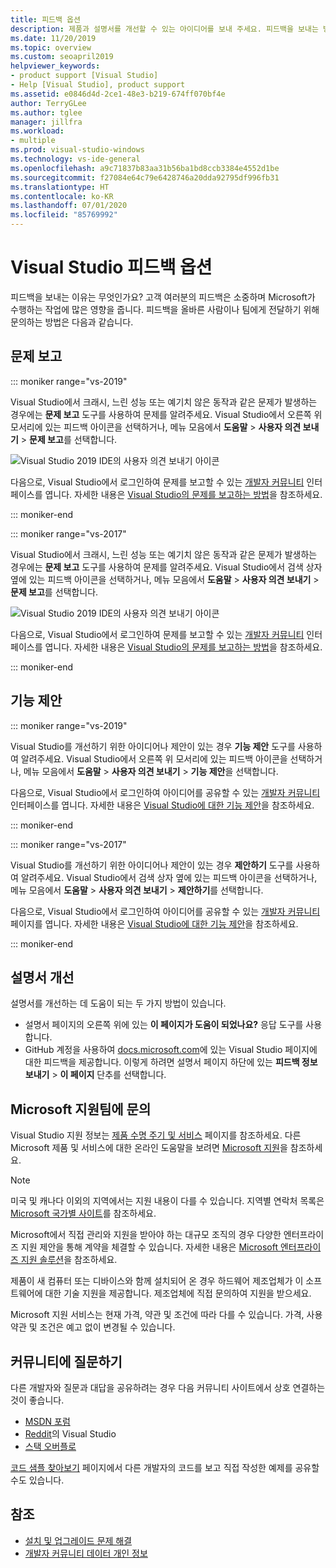 ```yaml
---
title: 피드백 옵션
description: 제품과 설명서를 개선할 수 있는 아이디어를 보내 주세요. 피드백을 보내는 방법은 다음과 같습니다.
ms.date: 11/20/2019
ms.topic: overview
ms.custom: seoapril2019
helpviewer_keywords:
- product support [Visual Studio]
- Help [Visual Studio], product support
ms.assetid: e0846d4d-2ce1-48e3-b219-674ff070bf4e
author: TerryGLee
ms.author: tglee
manager: jillfra
ms.workload:
- multiple
ms.prod: visual-studio-windows
ms.technology: vs-ide-general
ms.openlocfilehash: a9c71837b83aa31b56ba1bd8ccb3384e4552d1be
ms.sourcegitcommit: f27084e64c79e6428746a20dda92795df996fb31
ms.translationtype: HT
ms.contentlocale: ko-KR
ms.lasthandoff: 07/01/2020
ms.locfileid: "85769992"
---
```

# <a name="visual-studio-feedback-options"></a>Visual Studio 피드백 옵션

피드백을 보내는 이유는 무엇인가요? 고객 여러분의 피드백은 소중하며 Microsoft가 수행하는 작업에 많은 영향을 줍니다. 피드백을 올바른 사람이나 팀에게 전달하기 위해 문의하는 방법은 다음과 같습니다.

## <a name="report-a-problem"></a>문제 보고

::: moniker range="vs-2019"

Visual Studio에서 크래시, 느린 성능 또는 예기치 않은 동작과 같은 문제가 발생하는 경우에는 **문제 보고** 도구를 사용하여 문제를 알려주세요. Visual Studio에서 오른쪽 위 모서리에 있는 피드백 아이콘을 선택하거나, 메뉴 모음에서 **도움말** > **사용자 의견 보내기** > **문제 보고**를 선택합니다.

![Visual Studio 2019 IDE의 사용자 의견 보내기 아이콘](./media/vs-2019/send-feedback-icon.png)

다음으로, Visual Studio에서 로그인하여 문제를 보고할 수 있는 [개발자 커뮤니티](https://developercommunity.visualstudio.com) 인터페이스를 엽니다. 자세한 내용은 [Visual Studio의 문제를 보고하는 방법](how-to-report-a-problem-with-visual-studio.md)을 참조하세요.

::: moniker-end

::: moniker range="vs-2017"

Visual Studio에서 크래시, 느린 성능 또는 예기치 않은 동작과 같은 문제가 발생하는 경우에는 **문제 보고** 도구를 사용하여 문제를 알려주세요. Visual Studio에서 검색 상자 옆에 있는 피드백 아이콘을 선택하거나, 메뉴 모음에서 **도움말** > **사용자 의견 보내기** > **문제 보고**를 선택합니다.

![Visual Studio 2019 IDE의 사용자 의견 보내기 아이콘](./media/send-feedback-icon.png)

다음으로, Visual Studio에서 로그인하여 문제를 보고할 수 있는 [개발자 커뮤니티](https://developercommunity.visualstudio.com) 인터페이스를 엽니다. 자세한 내용은 [Visual Studio의 문제를 보고하는 방법](how-to-report-a-problem-with-visual-studio.md)을 참조하세요.

::: moniker-end

## <a name="suggest-a-feature"></a>기능 제안

::: moniker range="vs-2019"

Visual Studio를 개선하기 위한 아이디어나 제안이 있는 경우 **기능 제안** 도구를 사용하여 알려주세요. Visual Studio에서 오른쪽 위 모서리에 있는 피드백 아이콘을 선택하거나, 메뉴 모음에서 **도움말** > **사용자 의견 보내기** > **기능 제안**을 선택합니다.

다음으로, Visual Studio에서 로그인하여 아이디어를 공유할 수 있는 [개발자 커뮤니티](https://developercommunity.visualstudio.com) 인터페이스를 엽니다. 자세한 내용은 [Visual Studio에 대한 기능 제안](suggest-a-feature.md)을 참조하세요.

::: moniker-end

::: moniker range="vs-2017"

Visual Studio를 개선하기 위한 아이디어나 제안이 있는 경우 **제안하기** 도구를 사용하여 알려주세요. Visual Studio에서 검색 상자 옆에 있는 피드백 아이콘을 선택하거나, 메뉴 모음에서 **도움말** > **사용자 의견 보내기** > **제안하기**를 선택합니다.

다음으로, Visual Studio에서 로그인하여 아이디어를 공유할 수 있는 [개발자 커뮤니티](https://developercommunity.visualstudio.com) 페이지를 엽니다. 자세한 내용은 [Visual Studio에 대한 기능 제안](suggest-a-feature.md)을 참조하세요.

::: moniker-end

## <a name="improve-the-documentation"></a>설명서 개선

설명서를 개선하는 데 도움이 되는 두 가지 방법이 있습니다.

* 설명서 페이지의 오른쪽 위에 있는 **이 페이지가 도움이 되었나요?** 응답 도구를 사용합니다.
* GitHub 계정을 사용하여 [docs.microsoft.com](/visualstudio/)에 있는 Visual Studio 페이지에 대한 피드백을 제공합니다. 이렇게 하려면 설명서 페이지 하단에 있는 **피드백 정보 보내기** > **이 페이지** 단추를 선택합니다.

## <a name="contact-microsoft-support"></a>Microsoft 지원팀에 문의

Visual Studio 지원 정보는 [제품 수명 주기 및 서비스](/visualstudio/releases/2019/servicing/) 페이지를 참조하세요. 다른 Microsoft 제품 및 서비스에 대한 온라인 도움말을 보려면 [Microsoft 지원](https://support.microsoft.com/)을 참조하세요.

> [!NOTE]
> 미국 및 캐나다 이외의 지역에서는 지원 내용이 다를 수 있습니다. 지역별 연락처 목록은 [Microsoft 국가별 사이트](https://www.microsoft.com/worldwide/)를 참조하세요.

Microsoft에서 직접 관리와 지원을 받아야 하는 대규모 조직의 경우 다양한 엔터프라이즈 지원 제안을 통해 계약을 체결할 수 있습니다. 자세한 내용은 [Microsoft 엔터프라이즈 지원 솔루션](https://www.microsoft.com/industry/services/support)을 참조하세요.

제품이 새 컴퓨터 또는 디바이스와 함께 설치되어 온 경우 하드웨어 제조업체가 이 소프트웨어에 대한 기술 지원을 제공합니다. 제조업체에 직접 문의하여 지원을 받으세요.

Microsoft 지원 서비스는 현재 가격, 약관 및 조건에 따라 다를 수 있습니다. 가격, 사용 약관 및 조건은 예고 없이 변경될 수 있습니다.

## <a name="ask-the-community"></a>커뮤니티에 질문하기

다른 개발자와 질문과 대답을 공유하려는 경우 다음 커뮤니티 사이트에서 상호 연결하는 것이 좋습니다.

* [MSDN 포럼](https://social.msdn.microsoft.com/Forums/home)
* [Reddit](https://www.reddit.com/r/VisualStudio/)의 Visual Studio
* [스택 오버플로](https://stackoverflow.com/search?q=visual+studio+-code)

[코드 샘플 찾아보기](/samples/browse/) 페이지에서 다른 개발자의 코드를 보고 직접 작성한 예제를 공유할 수도 있습니다.

## <a name="see-also"></a>참조

* [설치 및 업그레이드 문제 해결](../install/troubleshooting-installation-issues.md)
* [개발자 커뮤니티 데이터 개인 정보](developer-community-privacy.md)
